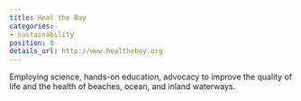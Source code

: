 ```yaml
---
title: Heal the Bay
categories:
- sustainability
position: 8
details_url: http://www.healthebay.org
---
```


Employing science, hands-on education, advocacy to improve the quality of life and the health of beaches, ocean, and inland waterways.
